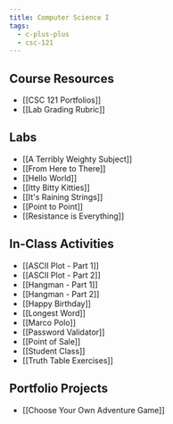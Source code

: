 ```yaml
---
title: Computer Science I
tags:
  - c-plus-plus
  - csc-121
---
```

## Course Resources

* [[CSC 121 Portfolios]]
* [[Lab Grading Rubric]]

## Labs

* [[A Terribly Weighty Subject]]
* [[From Here to There]]
* [[Hello World]]
* [[Itty Bitty Kitties]]
* [[It's Raining Strings]]
* [[Point to Point]]
* [[Resistance is Everything]]

## In-Class Activities

* [[ASCII Plot - Part 1]]
* [[ASCII Plot - Part 2]]
* [[Hangman - Part 1]]
* [[Hangman - Part 2]]
* [[Happy Birthday]]
* [[Longest Word]]
* [[Marco Polo]]
* [[Password Validator]]
* [[Point of Sale]]
* [[Student Class]]
* [[Truth Table Exercises]]

## Portfolio Projects

* [[Choose Your Own Adventure Game]]
